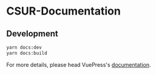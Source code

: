 # CSUR-Documentation

> 

## Development

```bash
yarn docs:dev
yarn docs:build
```

For more details, please head VuePress's [documentation](https://v1.vuepress.vuejs.org/).

